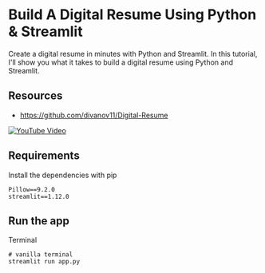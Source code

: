 # Build A Digital Resume Using Python & Streamlit
Create a digital resume in minutes with Python and Streamlit. In this tutorial, I'll show you what it takes to build a digital resume using Python and Streamlit.

## Resources
- https://github.com/divanov11/Digital-Resume

[![YouTube Video](https://img.youtube.com/vi/BXAeMICmUSQ/0.jpg)](https://youtu.be/BXAeMICmUSQ)

## Requirements
Install the dependencies with pip
```
Pillow==9.2.0
streamlit==1.12.0
```

## Run the app
Terminal
```
# vanilla terminal
streamlit run app.py
```
